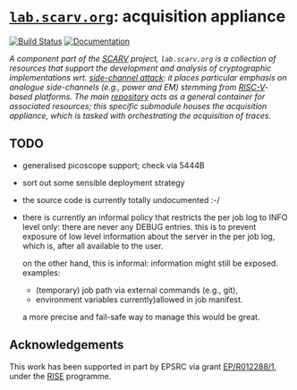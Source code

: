 # [`lab.scarv.org`](https://github.com/scarv/lab.scarv.org.git): acquisition appliance

<!--- -------------------------------------------------------------------- --->

[![Build Status](https://travis-ci.com/scarv/lab-acquire.svg)](https://travis-ci.com/scarv/lab-acquire)
[![Documentation](https://codedocs.xyz/scarv/lab-acquire.svg)](https://codedocs.xyz/scarv/lab-acquire)

<!--- -------------------------------------------------------------------- --->

*A component part of the
[SCARV](https://github.com/scarv)
project,
`lab.scarv.org` is a collection of resources that support the
development and analysis of cryptographic implementations wrt.
[side-channel attack](https://en.wikipedia.org/wiki/Side-channel_attack):
it places particular emphasis on analogue side-channels (e.g.,
power and EM) stemming from
[RISC-V](https://riscv.org)-based
platforms.
The main
[repository](https://github.com/scarv/lab.scarv.org)
acts as a general container for associated resources;
this specific submodule houses
the acquisition appliance, which is tasked with orchestrating the acquisition of traces.*

<!--- -------------------------------------------------------------------- --->

## TODO

- generalised picoscope support; check via 5444B
- sort out some sensible deployment strategy
- the source code is currently totally undocumented :-/
- there is currently an informal policy that restricts the per job 
  log to INFO level only: there are never any DEBUG entries.  this
  is to prevent exposure of low level information about the server
  in the per job log, which is, after all available to the user.
  
  on the other hand, this is informal: information might still be
  exposed.  examples:

  - (temporary) job path via external commands (e.g., git),
  - environment variables currently)allowed in job manifest.

  a more precise and fail-safe way to manage this would be great.

<!--- -------------------------------------------------------------------- --->

## Acknowledgements

This work has been supported in part by EPSRC via grant 
[EP/R012288/1](https://gow.epsrc.ukri.org/NGBOViewGrant.aspx?GrantRef=EP/R012288/1),
under the [RISE](http://www.ukrise.org) programme.

<!--- -------------------------------------------------------------------- --->
